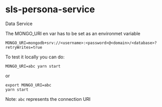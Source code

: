 # sls-persona-service
Data Service

The MONGO_URI en var has to be set as an environmet variable

```
MONGO_URI=mongodb+srv://<username>:<password>@<domain>/<database>?retryWrites=true
```

To test it locally you can do:

```
MONGO_URI=abc yarn start
```

or

```
export MONGO_URI=abc
yarn start
```

Note: `abc` represents the connection URI
